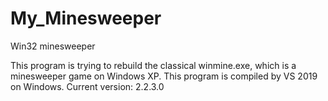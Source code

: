 # My_Minesweeper
Win32 minesweeper

This program is trying to rebuild the classical winmine.exe, which is a minesweeper game on Windows XP.
This program is compiled by VS 2019 on Windows.
Current version: 2.2.3.0
